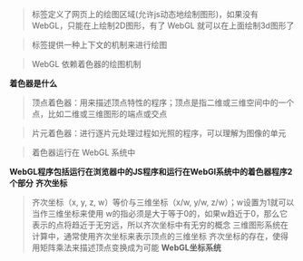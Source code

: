 ><canvas>标签定义了网页上的绘图区域(允许js动态地绘制图形)，如果没有 WebGL，只能在<canvas>上绘制2D图形，有了 WebGL 就可以在上面绘制3d图形了

><canvas>标签提供一种上下文的机制来进行绘图

>WebGL 依赖着色器的绘图机制

**着色器是什么**
>   顶点着色器：用来描述顶点特性的程序；顶点是指二维或三维空间中的一个点，比如二维或三维图形的端点或交点

>   片元着色器：进行逐片元处理过程如光照的程序，可以理解为图像的单元

>   着色器运行在 WebGL 系统中

**WebGL程序包括运行在浏览器中的JS程序和运行在WebGl系统中的着色器程序2个部分**
**齐次坐标**
>   齐次坐标（x, y, z, w）等价与三维坐标（x/w, y/w, z/w）；w设置为1就可以当作三维坐标来使用
>   w的指必须是大于等于0的，如果w趋近于0，那么它表示的点将趋近于无穷远，所以齐次坐标中有无穷的概念
>   三维图形系统在计算中，通常使用齐次坐标来表示顶点的三维坐标
>   齐次坐标的存在，使得用矩阵乘法来描述顶点变换成为可能
**WebGL坐标系统**
>